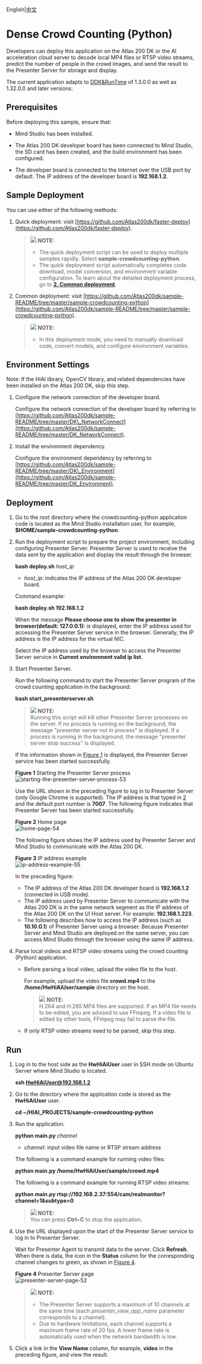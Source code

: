 English|[中文](Readme_cn.md)

# Dense Crowd Counting \(Python\)<a name="EN-US_TOPIC_0228752403"></a>

Developers can deploy this application on the Atlas 200 DK or the AI acceleration cloud server to decode local MP4 files or RTSP video streams, predict the number of people in the crowd images, and send the result to the Presenter Server for storage and display.

The current application adapts to  [DDK&RunTime](https://ascend.huawei.com/resources)  of 1.3.0.0 as well as 1.32.0.0 and later versions.

## Prerequisites<a name="en-us_topic_0219905762_section137245294533"></a>

Before deploying this sample, ensure that:

-   Mind Studio  has been installed.

-   The Atlas 200 DK developer board has been connected to  Mind Studio, the SD card has been created, and the build environment has been configured.
-   The developer board is connected to the Internet over the USB port by default. The IP address of the developer board is  **192.168.1.2**.

## Sample Deployment<a name="section412811285117"></a>

You can use either of the following methods:

1.  Quick deployment: visit  [https://github.com/Atlas200dk/faster-deploy](https://github.com/Atlas200dk/faster-deploy).

    >![](public_sys-resources/icon-note.gif) **NOTE:**   
    >-   The quick deployment script can be used to deploy multiple samples rapidly. Select  **sample-crowdcounting-python**.  
    >-   The quick deployment script automatically completes code download, model conversion, and environment variable configuration. To learn about the detailed deployment process, go to  **[2. Common deployment](#li3208251440)**.  

2.  <a name="li3208251440"></a>Common deployment: visit  [https://github.com/Atlas200dk/sample-README/tree/master/sample-crowdcounting-python](https://github.com/Atlas200dk/sample-README/tree/master/sample-crowdcounting-python).

    >![](public_sys-resources/icon-note.gif) **NOTE:**   
    >-   In this deployment mode, you need to manually download code, convert models, and configure environment variables.  


## Environment Settings<a name="section681934411710"></a>

Note: If the HiAI library, OpenCV library, and related dependencies have been installed on the Atlas 200 DK, skip this step.

1.  Configure the network connection of the developer board.

    Configure the network connection of the developer board by referring to  [https://github.com/Atlas200dk/sample-README/tree/master/DK\_NetworkConnect](https://github.com/Atlas200dk/sample-README/tree/master/DK_NetworkConnect).

2.  Install the environment dependency.

    Configure the environment dependency by referring to  [https://github.com/Atlas200dk/sample-README/tree/master/DK\_Environment](https://github.com/Atlas200dk/sample-README/tree/master/DK_Environment).


## Deployment<a name="en-us_topic_0219905762_section1872516528910"></a>

1.  Go to the root directory where the crowdcounting-python application code is located as the  Mind Studio  installation user, for example,  **$HOME/sample-crowdcounting-python**.
2.  <a name="en-us_topic_0228757087_li9634105881418"></a>Run the deployment script to prepare the project environment, including configuring Presenter Server. Presenter Server is used to receive the data sent by the application and display the result through the browser.

    **bash deploy.sh** _host\_ip_

    -   _host\_ip_: indicates the IP address of the Atlas 200 DK developer board.

    Command example:

    **bash deploy.sh 192.168.1.2**

    When the message  **Please choose one to show the presenter in browser\(default: 127.0.0.1\):**  is displayed, enter the IP address used for accessing the Presenter Server service in the browser. Generally, the IP address is the IP address for the virtual NIC.

    Select the IP address used by the browser to access the Presenter Server service in  **Current environment valid ip list**.

3.  Start Presenter Server.

    Run the following command to start the Presenter Server program of the crowd counting application in the background:

    **bash start\_presenterserver.sh**

    >![](public_sys-resources/icon-note.gif) **NOTE:**   
    >Running this script will kill other Presenter Server processes on the server. If no process is running on the background, the message "presenter server not in process" is displayed. If a process is running in the background, the message "presenter server stop success" is displayed.  

    If the information shown in  [Figure 1](#en-us_topic_0228757087_fig69531305324)  is displayed, the Presenter Server service has been started successfully.

    **Figure  1**  Starting the Presenter Server process<a name="en-us_topic_0228757087_fig69531305324"></a>  
    ![](figures/starting-the-presenter-server-process-53.png "starting-the-presenter-server-process-53")

    Use the URL shown in the preceding figure to log in to Presenter Server \(only Google Chrome is supported\). The IP address is that typed in  [2](#en-us_topic_0228757087_li9634105881418)  and the default port number is  **7007**. The following figure indicates that Presenter Server has been started successfully.

    **Figure  2**  Home page<a name="en-us_topic_0228757087_fig64391558352"></a>  
    ![](figures/home-page-54.png "home-page-54")

    The following figure shows the IP address used by Presenter Server and  Mind Studio  to communicate with the Atlas 200 DK.

    **Figure  3**  IP address example<a name="en-us_topic_0228757087_fig1881532172010"></a>  
    ![](figures/ip-address-example-55.png "ip-address-example-55")

    In the preceding figure:

    -   The IP address of the Atlas 200 DK developer board is  **192.168.1.2**  \(connected in USB mode\).
    -   The IP address used by Presenter Server to communicate with the Atlas 200 DK is in the same network segment as the IP address of the Atlas 200 DK on the UI Host server. For example:  **192.168.1.223**.
    -   The following describes how to access the IP address \(such as  **10.10.0.1**\) of Presenter Server using a browser. Because Presenter Server and  Mind Studio  are deployed on the same server, you can access  Mind Studio  through the browser using the same IP address.

4.  Parse local videos and RTSP video streams using the crowd counting \(Python\) application.
    -   Before parsing a local video, upload the video file to the host.

        For example, upload the video file  **crowd.mp4**  to the  **/home/HwHiAiUser/sample**  directory on the host.

        >![](public_sys-resources/icon-note.gif) **NOTE:**   
        >H.264 and H.265 MP4 files are supported. If an MP4 file needs to be edited, you are advised to use FFmpeg. If a video file is edited by other tools, FFmpeg may fail to parse the file.  

    -   If only RTSP video streams need to be parsed, skip this step.


## Run<a name="en-us_topic_0219905762_section6245151616426"></a>

1.  Log in to the host side as the  **HwHiAiUser**  user in SSH mode on Ubuntu Server where  Mind Studio  is located.

    **ssh HwHiAiUser@192.168.1.2**

2.  Go to the directory where the application code is stored as the  **HwHiAiUser**  user.

    **cd \~/HIAI\_PROJECTS/sample-crowdcounting-python**

3.  Run the application.

    **python main.py** _channel_

    -   _channel_: input video file name or RTSP stream address

    The following is a command example for running video files:

    **python main.py /home/HwHiAiUser/sample/crowd.mp4**

    The following is a command example for running RTSP video streams:

    **python main.py rtsp://192.168.2.37:554/cam/realmonitor?channel=1&subtype=0**

    >![](public_sys-resources/icon-note.gif) **NOTE:**   
    >You can press  **Ctrl**+**C**  to stop the application.  

4.  Use the URL displayed upon the start of the Presenter Server service to log in to Presenter Server.

    Wait for Presenter Agent to transmit data to the server. Click  **Refresh**. When there is data, the icon in the  **Status**  column for the corresponding channel changes to green, as shown in  [Figure 4](#en-us_topic_0228757087_fig113691556202312).

    **Figure  4**  Presenter Server page<a name="en-us_topic_0228757087_fig113691556202312"></a>  
    ![](figures/presenter-server-page-52.png "presenter-server-page-52")

    >![](public_sys-resources/icon-note.gif) **NOTE:**   
    >-   The Presenter Server supports a maximum of 10 channels at the same time \(each  _presenter\_view\_app\_name_  parameter corresponds to a channel\).  
    >-   Due to hardware limitations, each channel supports a maximum frame rate of 20 fps. A lower frame rate is automatically used when the network bandwidth is low.  

5.  Click a link in the  **View Name**  column, for example,  **video**  in the preceding figure, and view the result.

